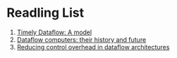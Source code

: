 # Readling List

1. [Timely Dataflow: A model](https://static.googleusercontent.com/media/research.google.com/zh-CN//pubs/archive/43546.pdf)
1. [Dataflow computers: their history and future](https://csrl.cse.unt.edu/kavi/Research/encyclopedia-dataflow.pdf)
1. [Reducing control overhead in dataflow architectures](http://arcade.cs.columbia.edu/ws-pact06.pdf)
